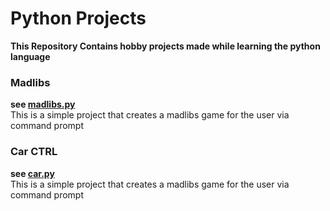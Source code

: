 # Python Projects

**This Repository Contains hobby projects made while learning the python language**

### Madlibs

<b>see [madlibs.py](madlibs/madlibs.py)</b><br>
This is a simple project that creates a madlibs game for the user via command prompt

### Car CTRL

<b>see [car.py](car_ctr/car.py)</b><br>
This is a simple project that creates a madlibs game for the user via command prompt
